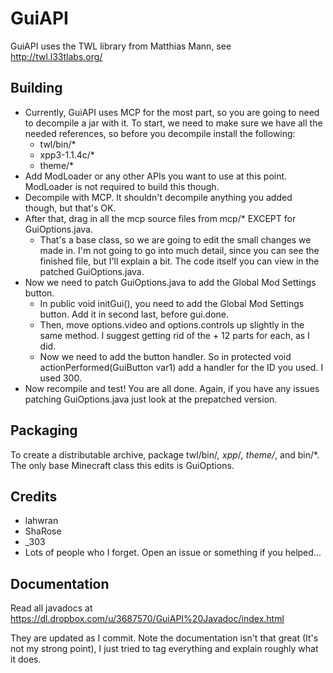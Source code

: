 GuiAPI
======

GuiAPI uses the TWL library from Matthias Mann, see http://twl.l33tlabs.org/

Building
--------

* Currently, GuiAPI uses MCP for the most part, so you are going to need to decompile a jar with it. To start, we need to make sure we have all the needed references, so before you decompile install the following:
    - twl/bin/*
    - xpp3-1.1.4c/*
    - theme/*
* Add ModLoader or any other APIs you want to use at this point. ModLoader is not required to build this though.
* Decompile with MCP. It shouldn't decompile anything you added though, but that's OK.
* After that, drag in all the mcp source files from mcp/* EXCEPT for GuiOptions.java.
    - That's a base class, so we are going to edit the small changes we made in. I'm not going to go into much detail, since you can see the finished file, but I'll explain a bit. The code itself you can view in the patched GuiOptions.java.
* Now we need to patch GuiOptions.java to add the Global Mod Settings button.
    - In public void initGui(), you need to add the Global Mod Settings button. Add it in second last, before gui.done.
    - Then, move options.video and options.controls up slightly in the same method. I suggest getting rid of the + 12 parts for each, as I did.
    - Now we need to add the button handler. So in protected void actionPerformed(GuiButton var1) add a handler for the ID you used. I used 300.
* Now recompile and test! You are all done. Again, if you have any issues patching GuiOptions.java just look at the prepatched version.

Packaging
---------

To create a distributable archive, package twl/bin/*, xpp*/*, theme/*, and bin/*. The only base Minecraft class this edits is GuiOptions.

Credits
-------

- lahwran
- ShaRose
- _303
- Lots of people who I forget. Open an issue or something if you helped...

Documentation
-------------

Read all javadocs at https://dl.dropbox.com/u/3687570/GuiAPI%20Javadoc/index.html

They are updated as I commit. Note the documentation isn't that great (It's not my strong point), I just tried to tag everything and explain roughly what it does.
